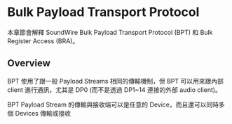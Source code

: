 Bulk Payload Transport Protocol
=======

本章節會解釋 SoundWire Bulk Payload Transport Protocol (BPT) 和 Bulk Register Access (BRA)。

Overview
-------

BPT 使用了跟一般 Payload Streams 相同的傳輸機制，但 BPT 可以用來跟內部 client 進行通訊，尤其是 DP0 (而不是透過 DP1~14 連接的外部 audio client)。

BPT Payload Stream 的傳輸與接收端可以是任意的 Device，而且還可以同時多個 Devices 傳輸或接收